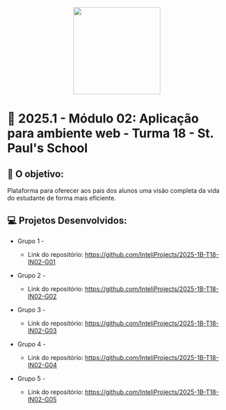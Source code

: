 <div align="center">
    <img src="https://upload.wikimedia.org/wikipedia/en/c/cb/St._Paul%27s_School_%282016%29_Logo.png"  width="200">
</div>


# 🙋 2025.1  - Módulo 02: Aplicação para ambiente web - Turma 18 - St. Paul's School


## 🎯 O objetivo:
Plataforma para oferecer aos pais dos alunos uma visão completa da vida do estudante de forma mais eficiente.

## 💻 Projetos Desenvolvidos: 

- Grupo 1 - 
  - Link do repositório: https://github.com/InteliProjects/2025-1B-T18-IN02-G01

- Grupo 2 - 
  - Link do repositório: https://github.com/InteliProjects/2025-1B-T18-IN02-G02

- Grupo 3 -  
  - Link do repositório: https://github.com/InteliProjects/2025-1B-T18-IN02-G03

- Grupo 4 - 
  - Link do repositório: https://github.com/InteliProjects/2025-1B-T18-IN02-G04

- Grupo 5 -
  - Link do repositório: https://github.com/InteliProjects/2025-1B-T18-IN02-G05
